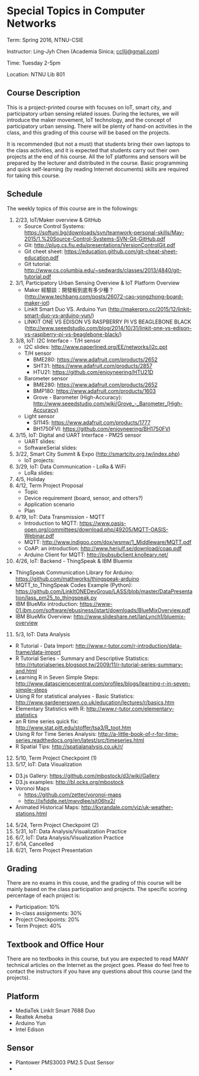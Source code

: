 # Special Topics in Computer Networks

Term: Spring 2016, NTNU-CSIE

Instructor: Ling-Jyh Chen (Academia Sinica; cclljj@gmail.com)

Time: Tuesday 2-5pm

Location: NTNU Lib 801

## Course Description

This is a project-printed course with focuses on IoT, smart city, and participatory urban sensing related issues. During the lectures, we will introduce the maker movement, IoT technology, and the concept of participatory urban sensing. There will be plenty of hand-on activities in the class, and this grading of this course will be based on the projects.

It is recommended (but not a must) that students bring their own laptops to the class activities, and it is expected that students carry out their own projects at the end of his course. All the IoT platforms and sensors will be prepared by the lecturer and distributed in the course. Basic programming and quick self-learning (by reading Internet documents) skills are required for taking this course.

## Schedule

The weekly topics of this course are in the followings:

1. 2/23, IoT/Maker overview & GitHub
   - Source Control Systems: https://softuni.bg/downloads/svn/teamwork-personal-skills/May-2015/1.%20Source-Control-Systems-SVN-Git-GitHub.pdf
   - Git: http://plug.cs.fiu.edu/presentations/VersionControlGit.pdf
   - Git cheet sheet: https://education.github.com/git-cheat-sheet-education.pdf
   - Git tutorial: http://www.cs.columbia.edu/~sedwards/classes/2013/4840/git-tutorial.pdf
2. 3/1, Participatory Urban Sensing Overview & IoT Platform Overview
   - Maker 經驗談：開發板到底有多少種？(http://www.techbang.com/posts/26072-cao-yongzhong-board-maker-iot)
   - LinkIt Smart Duo VS. Arduino Yun (http://makerpro.cc/2015/12/linkit-smart-duo-vs-arduino-yun/)
   - LINKIT ONE VS EDISON VS RASPBERRY PI VS BEAGLEBONE BLACK (http://www.seeedstudio.com/blog/2014/10/31/linkit-one-vs-edison-vs-raspberry-pi-vs-beaglebone-black/)
3. 3/8, IoT: I2C Interface - T/H sensor 
   - I2C slides: http://www.paperlined.org/EE/networks/i2c.ppt
   - T/H sensor
      - BME280: https://www.adafruit.com/products/2652
      - SHT31: https://www.adafruit.com/products/2857
      - HTU21: https://github.com/enjoyneering/HTU21D
   - Barometer sensor
      - BME280: https://www.adafruit.com/products/2652
      - BMP180: https://www.adafruit.com/products/1603
      - Grove - Barometer (High-Accuracy): http://www.seeedstudio.com/wiki/Grove_-_Barometer_(High-Accuracy)
   - Light sensor
      - SI1145: https://www.adafruit.com/products/1777
      - BH1750FVI: https://github.com/enjoyneering/BH1750FVI
4. 3/15, IoT: Digital and UART Interface - PM25 sensor
   - UART slides:
   - SoftwareSerial slides:
5. 3/22, Smart City Summit & Expo (http://smartcity.org.tw/index.php)
   - IoT projects:
6. 3/29, IoT: Data Communication - LoRa & WiFi
   - LoRa slides:
7. 4/5, Holiday
8. 4/12, Term Project Proposal
   - Topic
   - Device requirement (board, sensor, and others?)
   - Application scenario
   - Plan
9. 4/19, IoT: Data Transmission - MQTT
   - Introduction to MQTT: https://www.oasis-open.org/committees/download.php/49205/MQTT-OASIS-Webinar.pdf
   - MQTT: http://www.indigoo.com/dox/wsmw/1_Middleware/MQTT.pdf
   - CoAP: an introduction:  http://www.herjulf.se/download/coap.pdf
   - Arduino Client for MQTT: http://pubsubclient.knolleary.net/
10. 4/26, IoT: Backend - ThingSpeak & IBM Bluemix 
   - ThingSpeak Communication Library for Arduino: https://github.com/mathworks/thingspeak-arduino
   - MQTT_to_ThingSpeak Codes Example (Python): https://github.com/LinkItONEDevGroup/LASS/blob/master/DataPresentation/lass_pm25_to_thingspeak.py
   - IBM BlueMix introduction: https://www-01.ibm.com/software/ebusiness/jstart/downloads/BlueMixOverview.pdf
   - IBM BlueMix Overview: http://www.slideshare.net/IanLynch1/bluemix-overview
11. 5/3, IoT: Data Analysis
   - R Tutorial - Data Import: http://www.r-tutor.com/r-introduction/data-frame/data-import
   - R Tutorial Series - Summary and Descriptive Statistics: http://rtutorialseries.blogspot.tw/2009/11/r-tutorial-series-summary-and.html
   - Learning R in Seven Simple Steps: http://www.datasciencecentral.com/profiles/blogs/learning-r-in-seven-simple-steps
   - Using R for statistical analyses - Basic Statistics: http://www.gardenersown.co.uk/education/lectures/r/basics.htm
   - Elementary Statistics with R: http://www.r-tutor.com/elementary-statistics
   - an R time series quick fix: http://www.stat.pitt.edu/stoffer/tsa3/R_toot.htm
   - Using R for Time Series Analysis: http://a-little-book-of-r-for-time-series.readthedocs.org/en/latest/src/timeseries.html
   - R Spatial Tips: http://spatialanalysis.co.uk/r/
12. 5/10, Term Project Checkpoint (1)
13. 5/17, IoT: Data Visualization
   - D3.js Gallery: https://github.com/mbostock/d3/wiki/Gallery
   - D3.js examples: http://bl.ocks.org/mbostock
   - Voronoi Maps
     - https://github.com/zetter/voronoi-maps
     - http://jsfiddle.net/mwvdlee/sjt06hx2/
   - Animated Historical Maps: http://kyrandale.com/viz/uk-weather-stations.html
14. 5/24, Term Project Checkpoint (2)
15. 5/31, IoT: Data Analysis/Visualization Practice
16. 6/7, IoT: Data Analysis/Visualization Practice
17. 6/14, Cancelled
18. 6/21, Term Project Presentation


## Grading

There are no exams in this couse, and the grading of this course will be mainly based on the class participation and projects. The specific scoring percentage of each project is:

- Participation: 10%
- In-class assignments: 30%
- Project Checkpoints: 20%
- Term Project: 40%

## Textbook and Office Hour

There are no textbooks in this course, but you are expected to read MANY technical articles on the Internet as the project goes. Please do feel free to contact the instructors if you have any questions about this course (and the projects).

## Platform
 - MediaTek LinkIt Smart 7688 Duo
 - Realtek Ameba
 - Arduino Yun
 - Intel Edison

## Sensor
 - Plantower PMS3003 PM2.5 Dust Sensor
 - 
